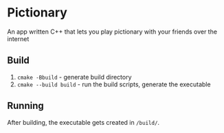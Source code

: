 # Pictionary

An app written C++ that lets you play pictionary with your friends over the internet

## Build

1. `cmake -Bbuild` - generate build directory
2. `cmake --build build` - run the build scripts, generate the executable

## Running

After building, the executable gets created in `/build/`.

